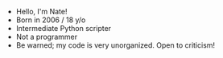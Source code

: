- Hello, I'm Nate!
- Born in 2006 / 18 y/o
- Intermediate Python scripter
- Not a programmer
- Be warned; my code is very unorganized. Open to criticism!
